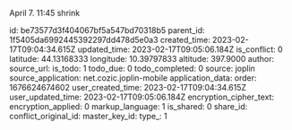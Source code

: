 April 7. 11:45 shrink 

id: be73577d3f404067bf5a547bd70318b5
parent_id: 1f5405da6992445392297dd478d5e0a3
created_time: 2023-02-17T09:04:34.615Z
updated_time: 2023-02-17T09:05:06.184Z
is_conflict: 0
latitude: 44.13168333
longitude: 10.39797833
altitude: 397.9000
author: 
source_url: 
is_todo: 1
todo_due: 0
todo_completed: 0
source: joplin
source_application: net.cozic.joplin-mobile
application_data: 
order: 1676624674602
user_created_time: 2023-02-17T09:04:34.615Z
user_updated_time: 2023-02-17T09:05:06.184Z
encryption_cipher_text: 
encryption_applied: 0
markup_language: 1
is_shared: 0
share_id: 
conflict_original_id: 
master_key_id: 
type_: 1